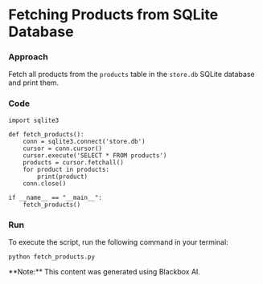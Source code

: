 # Fetching Products from SQLite Database

### Approach

Fetch all products from the `products` table in the `store.db` SQLite database and print them.

### Code

    import sqlite3

    def fetch_products():
        conn = sqlite3.connect('store.db')
        cursor = conn.cursor()
        cursor.execute('SELECT * FROM products')
        products = cursor.fetchall()
        for product in products:
            print(product)
        conn.close()

    if __name__ == "__main__":
        fetch_products()

### Run

To execute the script, run the following command in your terminal:

    python fetch_products.py

<div class="note">**Note:** This content was generated using Blackbox AI.</div>